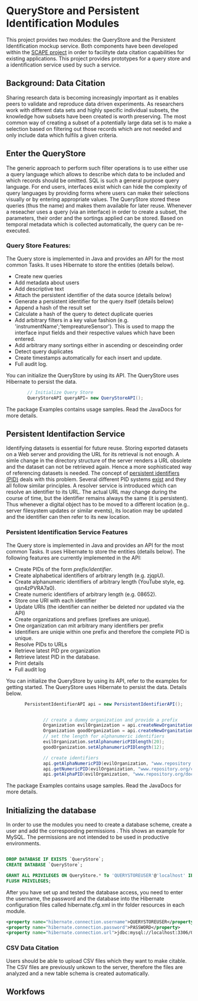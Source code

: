 # QueryStore and Persistent Identification Modules


This project provides two modules: the QueryStore and the Persistent Identification mockup service. Both components
have been developed within the [SCAPE project](http://www.scape-project.eu/) in order to facilityte data citation
capabilities for existing applications. This project provides prototypes for a query store and a identification
service used by such a service.

## Background: Data Citation

Sharing research data is becoming increasingly important as it enables peers to validate and reproduce data driven experiments.
As researchers work with different data sets and highly specific individual subsets, the knowledge how subsets have
been created is worth preserving. The most common way of creating a subset of a potentially large data set is to
make a selection based on filtering out those records which are not needed and only include data which fulfils a
given criteria.

## Enter the QueryStore

The generic approach to perform such filter operations is to use either use a query language which allows to describe
which data to be included and which records should be omitted. SQL is such a general purpose query language. For
end users, interfaces exist which can hide the complexity of query languages by providing forms where users can
make their selections visually or by entering appropriate values. The QueryStore stored these queries (thus the name)
and makes them available for later reuse. Whenever a reseacher uses a query (via an interface) in order to create a
subset, the parameters, their order and the sortings applied can be stored. Based on temporal metadata which is
collected automatically, the query can be re-executed.

### Query Store Features:

The Query store is implemented in Java and provides an API for the most common Tasks. It uses Hibernate to store the
entities (details below).

* Create new queries
* Add metadata about users
* Add descriptive text
* Attach the persistent identifier of the data source (details below)
* Generate a persistent identifier for the query itself (details below)
* Append a hash of the result set
* Calculate a hash of the query to detect duplicate queries
* Add arbitrary filters in a key value fashion (e.g. 'instrumentName';'tempreatureSensor'). This is used to mapp the
interface input fields and their respective values which have been entered.
* Add arbitrary many sortings either in ascending or desceinding order
* Detect query duplicates
* Create timestamps automatically for each insert and update.
* Full audit log.

You can initialize the QueryStore by using its API. The QueryStore uses Hibernate to persist the data.

```java
        // Initialize Query Store
        QueryStoreAPI queryAPI= new QueryStoreAPI();
```
The package Examples contains usage samples. Read the JavaDocs for more details.



## Persistent Identifaction Service

Identifying datasets is essential for future reuse. Storing exported datasets on a Web server and providing the URL
for its retrieval is not enough. A simle change in the directory structure of the server renders a URL obsolete and
the dataset can not be retrieved again. Hence a more sophisticated way of referencing datasets is needed. The concept
 of [persistent identifiers (PID)](http://en.wikipedia.org/wiki/Persistent_identifier) deals with this problem.
 Several different PID systems [exist](http://metadaten-twr.org/2010/10/13/persistent-identifiers-an-overview/) and
 they all follow similar principles. A resolver service is introduced which can resolve an identifier to its URL. The
  actual URL may change during the course of time, but the identifier remains always the same (it is persistent).
  Thus whenever a digital object has to be moved to a different location (e.g.. server filesystem updates or similar
  events), its location may be updated and the identifier can then refer to its new location.

### Persistent Identification Service Features

The Query store is implemented in Java and provides an API for the most common Tasks. It uses Hibernate to store the
entities (details below). The following features are currently implemented in the API:

* Create PIDs of the form *prefix/identifier*.
* Create alphabetical identifiers of arbitrary length (e.g. zjqpU).
* Create alphanumeric identifiers of arbitrary length (YouTube style, eg. qsn4zPVRA7a0).
* Create numeric identifiers of arbitrary length (e.g. 08652).
* Store one URI with each identifier
* Update URIs (the identifier can neither be deleted nor updated via the API)
* Create organizations and prefixes (prefixes are unique).
* One organization can mit arbitrary many identifiers per prefix
* Identifiers are uniqie within one prefix and therefore the complete PID is unique.
* Resolve PIDs to URLs
* Retrieve latest PID pre organization
* Retrieve latest PID in the database.
* Print details
* Full audit log

You can initialize the QueryStore by using its API, refer to the examples for getting started. The QueryStore uses
Hibernate to persist the data. Details below.

```java
       PersistentIdentifierAPI api = new PersistentIdentifierAPI();


              // create a dummy organization and provide a prefix
              Organization evilOrganization = api.createNewOrganitation("Evil Corp",2345);
              Organization goodOrganization = api.createNewOrganitation("Good Company",6789);
              // set the length for alphanumeric identifiers
              evilOrganization.setAlphanumericPIDlength(20);
              goodOrganization.setAlphanumericPIDlength(12);

              // create identifiers
              api.getAlphaNumericPID(evilOrganization, "www.repository.org/collections/datasets/ResearchData.csv");
              api.getNumericPID(evilOrganization, "www.repository.org/collections/datasets/QuerySet");
              api.getAlphaPID(evilOrganization, "www.repository.org/documentation/manual.pdf");
```
The package Examples contains usage samples. Read the JavaDocs for more details.



## Initializing the database

In order to use the modules you need to create a database scheme, create a user and add the corresponding permissions
. This shows an example for MySQL. The permissions are not intended to be used in productive environments.

```sql

DROP DATABASE IF EXISTS `QueryStore`;
CREATE DATABASE `QueryStore`;

GRANT ALL PRIVILEGES ON QueryStore.* To 'QUERYSTOREUSER'@'localhost' IDENTIFIED BY 'PASSWORD';
FLUSH PRIVILEGES;

```

After you have set up and tested the database access, you need to enter the username,
the password and the database into the Hibernate configuration files called hibernate.cfg.xml in thr folder resources
 in each module.


 ```xml
<property name="hibernate.connection.username">QUERYSTOREUSER</property>
<property name="hibernate.connection.password">PASSWORD</property>
<property name="hibernate.connection.url">jdbc:mysql://localhost:3306/QueryStore</property>
 ```

### CSV Data Citation

Users should be able to upload CSV files which they want to make citable. The CSV files are previously unkown to the
server, therefore the files are analyzed and a new table schema is created automatically.

## Workfows